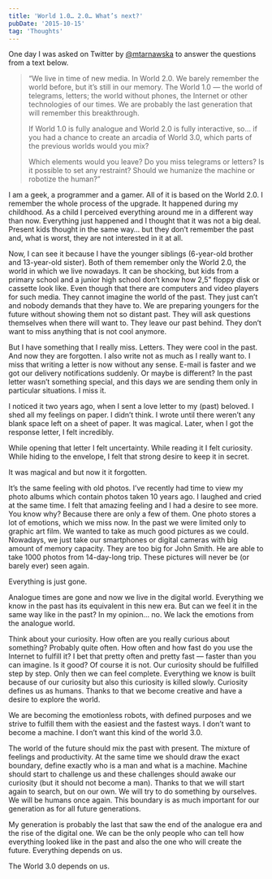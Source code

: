```yaml
---
title: 'World 1.0… 2.0… What’s next?'
pubDate: '2015-10-15'
tag: 'Thoughts'
---
```


One day I was asked on Twitter by [@mtarnawska](https://twitter.com/mtarnawska) to answer the questions from a text below.

> “We live in time of new media. In World 2.0. We barely remember the world before, but it’s still in our memory. The World 1.0 — the world of telegrams, letters; the world without phones, the Internet or other technologies of our times. We are probably the last generation that will remember this breakthrough.
>
> If World 1.0 is fully analogue and World 2.0 is fully interactive, so… if you had a chance to create an arcadia of World 3.0, which parts of the previous worlds would you mix?
>
> Which elements would you leave? Do you miss telegrams or letters? Is it possible to set any restraint? Should we humanize the machine or robotize the human?”

I am a geek, a programmer and a gamer. All of it is based on the World 2.0. I remember the whole process of the upgrade. It happened during my childhood. As a child I perceived everything around me in a different way than now. Everything just happened and I thought that it was not a big deal. Present kids thought in the same way… but they don’t remember the past and, what is worst, they are not interested in it at all.

Now, I can see it because I have the younger siblings (6-year-old brother and 13-year-old sister). Both of them remember only the World 2.0, the world in which we live nowadays. It can be shocking, but kids from a primary school and a junior high school don’t know how 2,5” floppy disk or cassette look like. Even though that there are computers and video players for such media. They cannot imagine the world of the past. They just can’t and nobody demands that they have to. We are preparing youngers for the future without showing them not so distant past. They will ask questions themselves when there will want to. They leave our past behind. They don’t want to miss anything that is not cool anymore.

But I have something that I really miss. Letters. They were cool in the past. And now they are forgotten. I also write not as much as I really want to. I miss that writing a letter is now without any sense. E-mail is faster and we got our delivery notifications suddenly. Or maybe is different? In the past letter wasn’t something special, and this days we are sending them only in particular situations. I miss it.

I noticed it two years ago, when I sent a love letter to my (past) beloved. I shed all my feelings on paper. I didn’t think. I wrote until there weren’t any blank space left on a sheet of paper. It was magical. Later, when I got the response letter, I felt incredibly.

While opening that letter I felt uncertainty. While reading it I felt curiosity. While hiding to the envelope, I felt that strong desire to keep it in secret.

It was magical and but now it it forgotten.

It’s the same feeling with old photos. I’ve recently had time to view my photo albums which contain photos taken 10 years ago. I laughed and cried at the same time. I felt that amazing feeling and I had a desire to see more. You know why? Because there are only a few of them. One photo stores a lot of emotions, which we miss now. In the past we were limited only to graphic art film. We wanted to take as much good pictures as we could. Nowadays, we just take our smartphones or digital cameras with big amount of memory capacity. They are too big for John Smith. He are able to take 1000 photos from 14-day-long trip. These pictures will never be (or barely ever) seen again.

Everything is just gone.

Analogue times are gone and now we live in the digital world. Everything we know in the past has its equivalent in this new era. But can we feel it in the same way like in the past? In my opinion… no. We lack the emotions from the analogue world.

Think about your curiosity. How often are you really curious about something? Probably quite often. How often and how fast do you use the Internet to fulfill it? I bet that pretty often and pretty fast — faster than you can imagine. Is it good? Of course it is not. Our curiosity should be fulfilled step by step. Only then we can feel complete.
Everything we know is built because of our curiosity but also this curiosity is killed slowly. Curiosity defines us as humans. Thanks to that we become creative and have a desire to explore the world.

We are becoming the emotionless robots, with defined purposes and we strive to fulfill them with the easiest and the fastest ways. I don’t want to become a machine. I don’t want this kind of the world 3.0.

The world of the future should mix the past with present. The mixture of feelings and productivity. At the same time we should draw the exact boundary, define exactly who is a man and what is a machine. Machine should start to challenge us and these challenges should awake our curiosity (but it should not become a man). Thanks to that we will start again to search, but on our own. We will try to do something by ourselves. We will be humans once again. This boundary is as much important for our generation as for all future generations.

My generation is probably the last that saw the end of the analogue era and the rise of the digital one. We can be the only people who can tell how everything looked like in the past and also the one who will create the future.
Everything depends on us.

The World 3.0 depends on us.
